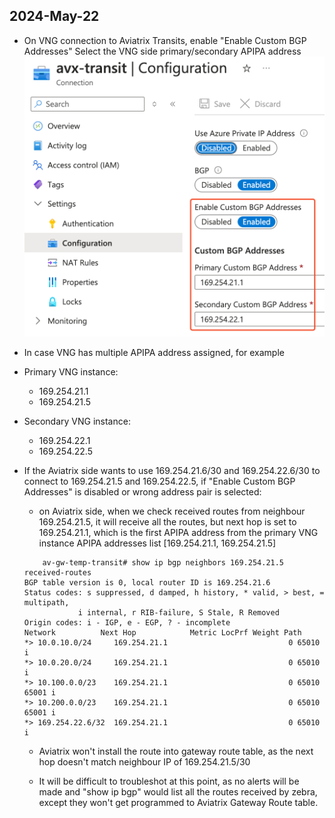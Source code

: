 ## 2024-May-22
- On VNG connection to Aviatrix Transits, enable "Enable Custom BGP Addresses"
Select the VNG side primary/secondary APIPA address
![](2024-05-22-16-06-12.png)

- In case VNG has multiple APIPA address assigned, for example
- Primary VNG instance:
    - 169.254.21.1
    - 169.254.21.5
- Secondary VNG instance:
    - 169.254.22.1
    - 169.254.22.5
- If the Aviatrix side wants to use 169.254.21.6/30 and 169.254.22.6/30 to connect to 169.254.21.5 and 169.254.22.5, if "Enable Custom BGP Addresses" is disabled or wrong address pair is selected:
    - on Aviatrix side, when we check received routes from neighbour 169.254.21.5, it will receive all the routes, but next hop is set to 169.254.21.1, which is the first APIPA address from the primary VNG instance APIPA addresses list [169.254.21.1, 169.254.21.5]
    ```
        av-gw-temp-transit# show ip bgp neighbors 169.254.21.5 received-routes
    BGP table version is 0, local router ID is 169.254.21.6
    Status codes: s suppressed, d damped, h history, * valid, > best, = multipath,
                i internal, r RIB-failure, S Stale, R Removed
    Origin codes: i - IGP, e - EGP, ? - incomplete
    Network          Next Hop            Metric LocPrf Weight Path
    *> 10.0.10.0/24     169.254.21.1                           0 65010 i
    *> 10.0.20.0/24     169.254.21.1                           0 65010 i
    *> 10.100.0.0/23    169.254.21.1                           0 65010 65001 i
    *> 10.200.0.0/23    169.254.21.1                           0 65010 65001 i
    *> 169.254.22.6/32  169.254.21.1                           0 65010 i
    ```
    - Aviatrix won't install the route into gateway route table, as the next hop doesn't match neighbour IP of 169.254.21.5/30

    - It will be difficult to troubleshot at this point, as no alerts will be made and "show ip bgp" would list all the routes received by zebra, except they won't get programmed to Aviatrix Gateway Route table.